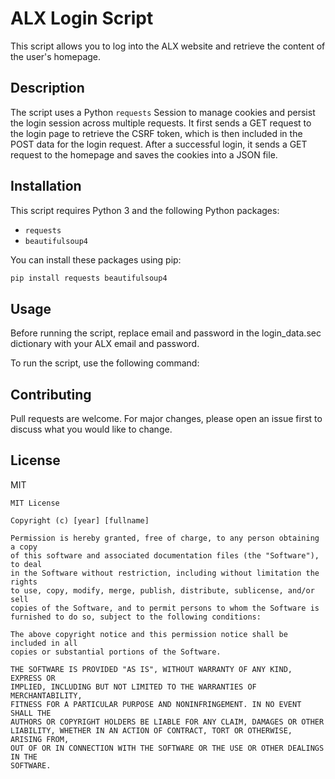 # ALX Login Script

This script allows you to log into the ALX website and retrieve the content of the user's homepage.

## Description

The script uses a Python `requests` Session to manage cookies and persist the login session across multiple requests. It first sends a GET request to the login page to retrieve the CSRF token, which is then included in the POST data for the login request. After a successful login, it sends a GET request to the homepage and saves the cookies into a JSON file.

## Installation

This script requires Python 3 and the following Python packages:

- `requests`
- `beautifulsoup4`

You can install these packages using pip:

```bash
pip install requests beautifulsoup4
```

## Usage
Before running the script, replace email and password in the login_data.sec dictionary with your ALX email and password.

To run the script, use the following command:

## Contributing
Pull requests are welcome. For major changes, please open an issue first to discuss what you would like to change.

## License
MIT

```
MIT License

Copyright (c) [year] [fullname]

Permission is hereby granted, free of charge, to any person obtaining a copy
of this software and associated documentation files (the "Software"), to deal
in the Software without restriction, including without limitation the rights
to use, copy, modify, merge, publish, distribute, sublicense, and/or sell
copies of the Software, and to permit persons to whom the Software is
furnished to do so, subject to the following conditions:

The above copyright notice and this permission notice shall be included in all
copies or substantial portions of the Software.

THE SOFTWARE IS PROVIDED "AS IS", WITHOUT WARRANTY OF ANY KIND, EXPRESS OR
IMPLIED, INCLUDING BUT NOT LIMITED TO THE WARRANTIES OF MERCHANTABILITY,
FITNESS FOR A PARTICULAR PURPOSE AND NONINFRINGEMENT. IN NO EVENT SHALL THE
AUTHORS OR COPYRIGHT HOLDERS BE LIABLE FOR ANY CLAIM, DAMAGES OR OTHER
LIABILITY, WHETHER IN AN ACTION OF CONTRACT, TORT OR OTHERWISE, ARISING FROM,
OUT OF OR IN CONNECTION WITH THE SOFTWARE OR THE USE OR OTHER DEALINGS IN THE
SOFTWARE.
```